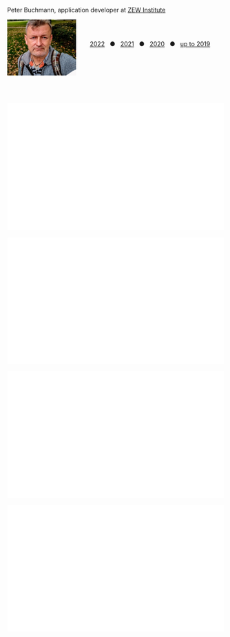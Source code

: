 <!-- headline will be auto-inserted  -->

Peter Buchmann, application developer at [ZEW Institute](https://www.zew.de/en/team/pbu)

<!-- <img  src="bg-03.jpg" style="display: block; margin: 0; padding: 0; width: 100%">
 -->
<img  src="iche.jpg" 
  style="display: block; 
    margin: 0; padding: 0; 
    width: 20%; min-width: 160px; max-width: 320px; 
    float: left; margin-right: 2rem;
    ">
<!-- https://www.w3schools.com/charsets/ref_utf_geometric.asp -->
<!-- &#9635; -->

<br>

&nbsp;  
[2022](2022.md) &nbsp;  &#9679; &nbsp;  [2021](2021.md) &nbsp;  &#9679; &nbsp;  [2020](2020.md) &nbsp;  &#9679; &nbsp;  [up to 2019](2019.md)  


<br>
<br>
<br>
<br>
<br>
<br>

![](https://raw.githubusercontent.com/pbberlin/github-stats/master/generated/overview.svg#gh-dark-mode-only)

![](https://raw.githubusercontent.com/pbberlin/github-stats/master/generated/overview.svg#gh-light-mode-only)


![](https://raw.githubusercontent.com/pbberlin/github-stats/master/generated/languages.svg#gh-dark-mode-only)

![](https://raw.githubusercontent.com/pbberlin/github-stats/master/generated/languages.svg#gh-light-mode-only)